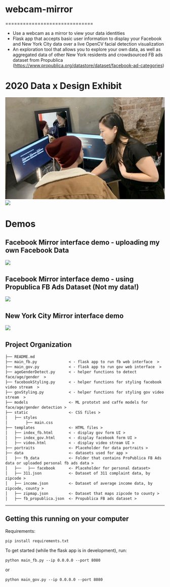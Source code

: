 # webcam-mirror
==============================

* Use a webcam as a mirror to view your data identities
* Flask app that accepts basic user information to display your Facebook and New York City data over a live OpenCV facial detection visualization
* An exploration tool that allows you to explore your own data, as well as aggregated data of other New York residents and crowdsourced FB ads dataset from Propublica (https://www.propublica.org/datastore/dataset/facebook-ad-categories)

# 2020 Data x Design Exhibit

![](https://github.com/dingaaling/webcam-mirror/blob/master/static/DxD_1.png)
![](https://github.com/dingaaling/webcam-mirror/blob/master/static/DxD_2.png)

# Demos

## Facebook Mirror interface demo - uploading my own Facebook Data
![](https://github.com/dingaaling/webcam-mirror/blob/master/static/FB-Jen.gif)

## Facebook Mirror interface demo - using Propublica FB Ads Dataset (**Not my data!**)
![](https://github.com/dingaaling/webcam-mirror/blob/master/static/FB-Propublica.gif)

## New York City Mirror interface demo 
![](https://github.com/dingaaling/webcam-mirror/blob/master/static/NYC.gif)


Project Organization
------------

    ├── README.md
    ├── main_fb.py              < - flask app to run fb web interface  >
    ├── main_gov.py             < - flask app to run gov web interface  >
    ├── ageGenderDetect.py      < - helper functions to detect face/age/gender  >
    ├── facebookStyling.py      < - helper functions for styling facebook video stream  >
    ├── govStyling.py           < - helper functions for styling gov video stream  >
    ├── models                  <- ML prototxt and caffe models for face/age/gender detection >
    ├── static                  <- CSS files >
    │   ├── styles                  
    │        ├── main.css                
    ├── templates               <- HTML files >
    │   ├── index_fb.html       < - display gov form UI >
    │   ├── index_gov.html      < - display facebook form UI >
    │   ├── video.html          < - display video stream UI >
    ├── portraits               <- Placeholder for data portraits >
    ├── data                    <- datasets used for app >
    │   ├── fb_data             <- Folder that contains ProPublica FB Ads data or uploaded personal fb ads data >
    │   ├──   ├── facebook      <- Placeholder for personal dataset>
    │   ├── 311.json            <- Dataset of 311 complaint data, by zipcode >
    │   ├── income.json         <- Dataset of average income data, by zipcode, county >
    │   ├── zipmap.json         <- Dataset that maps zipcode to county >
    │   ├── fb_propublica.json  <- Propublica FB ads dataset >

--------

## Getting this running on your computer

Requirements:
```
pip install requirements.txt
```

To get started (while the flask app is in development), run:

```
python main_fb.py --ip 0.0.0.0 --port 8080
```
or
```
python main_gov.py --ip 0.0.0.0 --port 8080
```
